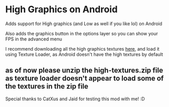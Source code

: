 # High Graphics on Android

Adds support for High graphics (and Low as well if you like lol) on Android

Also adds the graphics button in the options layer so you can show your FPS in the advanced menu

I recommend downloading all the high graphics textures [here](https://www.mediafire.com/file/zketobikxoo0l4e/high-textures.zip/file), and load it using Texture Loader, as Android doesn't have the high textures by default

## as of now please unzip the high-textures.zip file as texture loader doesn't appear to load some of the textures in the zip file

Special thanks to CatXus and Jaid for testing this mod with me! :D